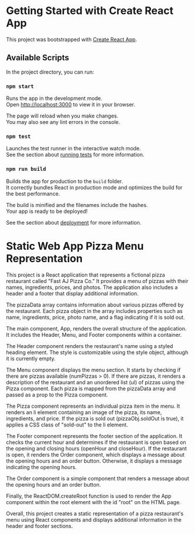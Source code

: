 # Getting Started with Create React App

This project was bootstrapped with [Create React App](https://github.com/facebook/create-react-app).

## Available Scripts

In the project directory, you can run:

### `npm start`

Runs the app in the development mode.\
Open [http://localhost:3000](http://localhost:3000) to view it in your browser.

The page will reload when you make changes.\
You may also see any lint errors in the console.

### `npm test`

Launches the test runner in the interactive watch mode.\
See the section about [running tests](https://facebook.github.io/create-react-app/docs/running-tests) for more information.

### `npm run build`

Builds the app for production to the `build` folder.\
It correctly bundles React in production mode and optimizes the build for the best performance.

The build is minified and the filenames include the hashes.\
Your app is ready to be deployed!

See the section about [deployment](https://facebook.github.io/create-react-app/docs/deployment) for more information.


# Static Web App Pizza Menu Representation

This project is a React application that represents a fictional pizza restaurant called "Fast AJ Pizza Co." It provides a menu of pizzas with their names, ingredients, prices, and photos. The application also includes a header and a footer that display additional information.

The pizzaData array contains information about various pizzas offered by the restaurant. Each pizza object in the array includes properties such as name, ingredients, price, photo name, and a flag indicating if it is sold out.

The main component, App, renders the overall structure of the application. It includes the Header, Menu, and Footer components within a container.

The Header component renders the restaurant's name using a styled heading element. The style is customizable using the style object, although it is currently empty.

The Menu component displays the menu section. It starts by checking if there are pizzas available (numPizzas > 0). If there are pizzas, it renders a description of the restaurant and an unordered list (ul) of pizzas using the Pizza component. Each pizza is mapped from the pizzaData array and passed as a prop to the Pizza component.

The Pizza component represents an individual pizza item in the menu. It renders an li element containing an image of the pizza, its name, ingredients, and price. If the pizza is sold out (pizzaObj.soldOut is true), it applies a CSS class of "sold-out" to the li element.

The Footer component represents the footer section of the application. It checks the current hour and determines if the restaurant is open based on the opening and closing hours (openHour and closeHour). If the restaurant is open, it renders the Order component, which displays a message about the opening hours and an order button. Otherwise, it displays a message indicating the opening hours.

The Order component is a simple component that renders a message about the opening hours and an order button.

Finally, the ReactDOM.createRoot function is used to render the App component within the root element with the id "root" on the HTML page.

Overall, this project creates a static representation of a pizza restaurant's menu using React components and displays additional information in the header and footer sections.
